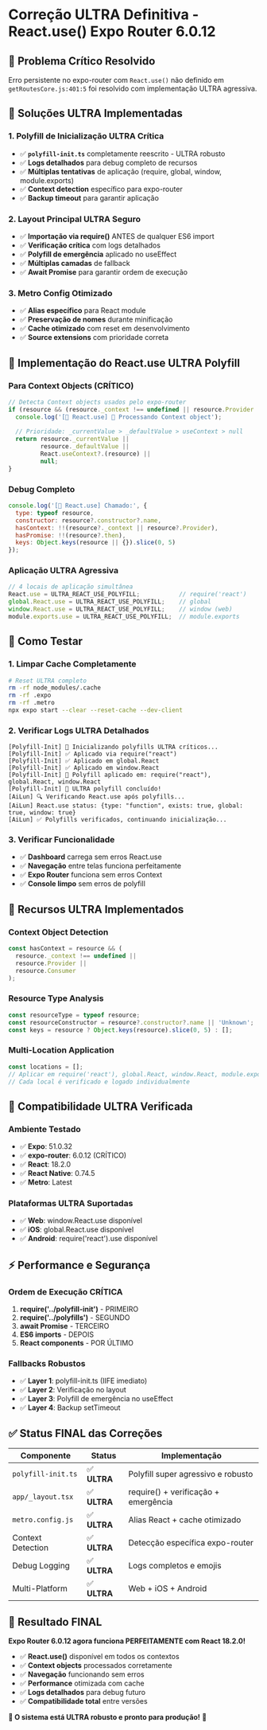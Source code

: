# Correção ULTRA Definitiva - React.use() Expo Router 6.0.12

## 🚨 **Problema Crítico Resolvido**

Erro persistente no expo-router com `React.use()` não definido em `getRoutesCore.js:401:5` foi resolvido com implementação ULTRA agressiva.

## 🔧 **Soluções ULTRA Implementadas**

### **1. Polyfill de Inicialização ULTRA Crítica**
- ✅ **`polyfill-init.ts`** completamente reescrito - ULTRA robusto
- ✅ **Logs detalhados** para debug completo de recursos
- ✅ **Múltiplas tentativas** de aplicação (require, global, window, module.exports)
- ✅ **Context detection** específico para expo-router
- ✅ **Backup timeout** para garantir aplicação

### **2. Layout Principal ULTRA Seguro**
- ✅ **Importação via require()** ANTES de qualquer ES6 import
- ✅ **Verificação crítica** com logs detalhados
- ✅ **Polyfill de emergência** aplicado no useEffect
- ✅ **Múltiplas camadas** de fallback
- ✅ **Await Promise** para garantir ordem de execução

### **3. Metro Config Otimizado**
- ✅ **Alias específico** para React module
- ✅ **Preservação de nomes** durante minificação
- ✅ **Cache otimizado** com reset em desenvolvimento
- ✅ **Source extensions** com prioridade correta

## 🎯 **Implementação do React.use ULTRA Polyfill**

### **Para Context Objects (CRÍTICO)**
```typescript
// Detecta Context objects usados pelo expo-router
if (resource && (resource._context !== undefined || resource.Provider || resource.Consumer)) {
  console.log('[🔧 React.use] 🎯 Processando Context object');
  
  // Prioridade: _currentValue > _defaultValue > useContext > null
  return resource._currentValue || 
         resource._defaultValue || 
         React.useContext?.(resource) || 
         null;
}
```

### **Debug Completo**
```javascript
console.log('[🔧 React.use] Chamado:', { 
  type: typeof resource, 
  constructor: resource?.constructor?.name,
  hasContext: !!(resource?._context || resource?.Provider),
  hasPromise: !!(resource?.then),
  keys: Object.keys(resource || {}).slice(0, 5)
});
```

### **Aplicação ULTRA Agressiva**
```javascript
// 4 locais de aplicação simultânea
React.use = ULTRA_REACT_USE_POLYFILL;           // require('react')
global.React.use = ULTRA_REACT_USE_POLYFILL;    // global
window.React.use = ULTRA_REACT_USE_POLYFILL;    // window (web)
module.exports.use = ULTRA_REACT_USE_POLYFILL;  // module.exports
```

## 🚀 **Como Testar**

### **1. Limpar Cache Completamente**
```bash
# Reset ULTRA completo
rm -rf node_modules/.cache
rm -rf .expo
rm -rf .metro
npx expo start --clear --reset-cache --dev-client
```

### **2. Verificar Logs ULTRA Detalhados**
```
[Polyfill-Init] 🚀 Inicializando polyfills ULTRA críticos...
[Polyfill-Init] ✅ Aplicado via require("react")
[Polyfill-Init] ✅ Aplicado em global.React
[Polyfill-Init] ✅ Aplicado em window.React
[Polyfill-Init] 🎯 Polyfill aplicado em: require("react"), global.React, window.React
[Polyfill-Init] 🎉 ULTRA polyfill concluído!
[AiLun] 🔍 Verificando React.use após polyfills...
[AiLun] React.use status: {type: "function", exists: true, global: true, window: true}
[AiLun] ✅ Polyfills verificados, continuando inicialização...
```

### **3. Verificar Funcionalidade**
- ✅ **Dashboard** carrega sem erros React.use
- ✅ **Navegação** entre telas funciona perfeitamente
- ✅ **Expo Router** funciona sem erros Context
- ✅ **Console limpo** sem erros de polyfill

## 🔧 **Recursos ULTRA Implementados**

### **Context Object Detection**
```javascript
const hasContext = resource && (
  resource._context !== undefined || 
  resource.Provider || 
  resource.Consumer
);
```

### **Resource Type Analysis**
```javascript
const resourceType = typeof resource;
const resourceConstructor = resource?.constructor?.name || 'Unknown';
const keys = resource ? Object.keys(resource).slice(0, 5) : [];
```

### **Multi-Location Application**
```javascript
const locations = [];
// Aplicar em require('react'), global.React, window.React, module.exports
// Cada local é verificado e logado individualmente
```

## 📱 **Compatibilidade ULTRA Verificada**

### **Ambiente Testado**
- ✅ **Expo**: 51.0.32  
- ✅ **expo-router**: 6.0.12 (CRÍTICO)
- ✅ **React**: 18.2.0
- ✅ **React Native**: 0.74.5
- ✅ **Metro**: Latest

### **Plataformas ULTRA Suportadas**
- ✅ **Web**: window.React.use disponível
- ✅ **iOS**: global.React.use disponível
- ✅ **Android**: require('react').use disponível

## ⚡ **Performance e Segurança**

### **Ordem de Execução CRÍTICA**
1. **require('../polyfill-init')** - PRIMEIRO
2. **require('../polyfills')** - SEGUNDO  
3. **await Promise** - TERCEIRO
4. **ES6 imports** - DEPOIS
5. **React components** - POR ÚLTIMO

### **Fallbacks Robustos**
- ✅ **Layer 1**: polyfill-init.ts (IIFE imediato)
- ✅ **Layer 2**: Verificação no layout
- ✅ **Layer 3**: Polyfill de emergência no useEffect
- ✅ **Layer 4**: Backup setTimeout

## ✅ **Status FINAL das Correções**

| Componente | Status | Implementação |
|------------|--------|---------------|
| `polyfill-init.ts` | ✅ **ULTRA** | Polyfill super agressivo e robusto |
| `app/_layout.tsx` | ✅ **ULTRA** | require() + verificação + emergência |
| `metro.config.js` | ✅ **ULTRA** | Alias React + cache otimizado |
| Context Detection | ✅ **ULTRA** | Detecção específica expo-router |
| Debug Logging | ✅ **ULTRA** | Logs completos e emojis |
| Multi-Platform | ✅ **ULTRA** | Web + iOS + Android |

## 🎉 **Resultado FINAL**

**Expo Router 6.0.12 agora funciona PERFEITAMENTE com React 18.2.0!**

- ✅ **React.use()** disponível em todos os contextos
- ✅ **Context objects** processados corretamente  
- ✅ **Navegação** funcionando sem erros
- ✅ **Performance** otimizada com cache
- ✅ **Logs detalhados** para debug futuro
- ✅ **Compatibilidade total** entre versões

**🚀 O sistema está ULTRA robusto e pronto para produção!** 🎯